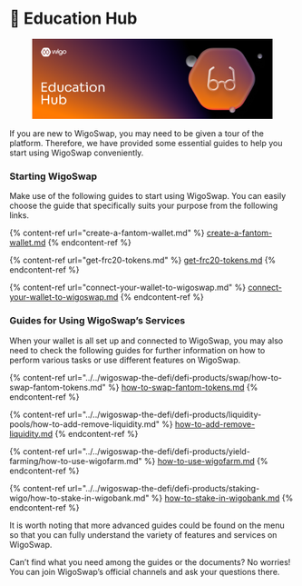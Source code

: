 # 🚦 Education Hub

<figure><img src="../../.gitbook/assets/Education Hub.png" alt=""><figcaption></figcaption></figure>

If you are new to WigoSwap, you may need to be given a tour of the platform. Therefore, we have provided some essential guides to help you start using WigoSwap conveniently.

### **Starting WigoSwap**

Make use of the following guides to start using WigoSwap. You can easily choose the guide that specifically suits your purpose from the following links.

{% content-ref url="create-a-fantom-wallet.md" %}
[create-a-fantom-wallet.md](create-a-fantom-wallet.md)
{% endcontent-ref %}

{% content-ref url="get-frc20-tokens.md" %}
[get-frc20-tokens.md](get-frc20-tokens.md)
{% endcontent-ref %}

{% content-ref url="connect-your-wallet-to-wigoswap.md" %}
[connect-your-wallet-to-wigoswap.md](connect-your-wallet-to-wigoswap.md)
{% endcontent-ref %}

### **Guides for Using WigoSwap’s Services**

When your wallet is all set up and connected to WigoSwap, you may also need to check the following guides for further information on how to perform various tasks or use different features on WigoSwap.

{% content-ref url="../../wigoswap-the-defi/defi-products/swap/how-to-swap-fantom-tokens.md" %}
[how-to-swap-fantom-tokens.md](../../wigoswap-the-defi/defi-products/swap/how-to-swap-fantom-tokens.md)
{% endcontent-ref %}

{% content-ref url="../../wigoswap-the-defi/defi-products/liquidity-pools/how-to-add-remove-liquidity.md" %}
[how-to-add-remove-liquidity.md](../../wigoswap-the-defi/defi-products/liquidity-pools/how-to-add-remove-liquidity.md)
{% endcontent-ref %}

{% content-ref url="../../wigoswap-the-defi/defi-products/yield-farming/how-to-use-wigofarm.md" %}
[how-to-use-wigofarm.md](../../wigoswap-the-defi/defi-products/yield-farming/how-to-use-wigofarm.md)
{% endcontent-ref %}

{% content-ref url="../../wigoswap-the-defi/defi-products/staking-wigo/how-to-stake-in-wigobank.md" %}
[how-to-stake-in-wigobank.md](../../wigoswap-the-defi/defi-products/staking-wigo/how-to-stake-in-wigobank.md)
{% endcontent-ref %}

It is worth noting that more advanced guides could be found on the menu so that you can fully understand the variety of features and services on WigoSwap.&#x20;

Can’t find what you need among the guides or the documents? No worries! You can join WigoSwap’s official channels and ask your questions there. &#x20;
